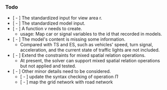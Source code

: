 ### Todo
 - [ - ] The standardized input for view area r.
 - [ - ] The standardized model input.
 - [ - ] A function $v$ needs to create.
   - usage: Map car or signal variables to the id that recorded in models.
 - [ - ] The model's content is missing some information.
   - Compared with TS and ES, such as vehicles' speed, turn signal, acceleration, and the current state of traffic lights are not included.
 - [ - ] Extend the constraints for mixed spatial relation operations.
   - At present, the solver can support mixed spatial relation operations but not applied and tested.
 - [ - ] Other minor details need to be considered.
    - [ - ] update the syntax checking of operation $\Pi$
    - [ - ] map the grid network with road network 
